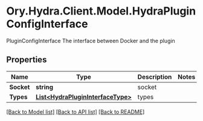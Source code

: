 # Ory.Hydra.Client.Model.HydraPluginConfigInterface
PluginConfigInterface The interface between Docker and the plugin
## Properties

Name | Type | Description | Notes
------------ | ------------- | ------------- | -------------
**Socket** | **string** | socket | 
**Types** | [**List&lt;HydraPluginInterfaceType&gt;**](HydraPluginInterfaceType.md) | types | 

[[Back to Model list]](../README.md#documentation-for-models) [[Back to API list]](../README.md#documentation-for-api-endpoints) [[Back to README]](../README.md)

